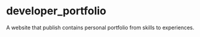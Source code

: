 # developer_portfolio

A website that publish contains personal portfolio from skills to experiences.
